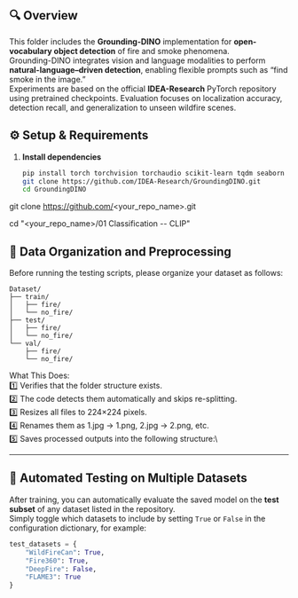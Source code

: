 ## 🔍 Overview
This folder includes the **Grounding-DINO** implementation for **open-vocabulary object detection** of fire and smoke phenomena.  
Grounding-DINO integrates vision and language modalities to perform **natural-language–driven detection**, enabling flexible prompts such as “find smoke in the image.”  
Experiments are based on the official **IDEA-Research** PyTorch repository using pretrained checkpoints. Evaluation focuses on localization accuracy, detection recall, and generalization to unseen wildfire scenes.


## ⚙️ Setup & Requirements
1. **Install dependencies**
   ```bash
   pip install torch torchvision torchaudio scikit-learn tqdm seaborn pillow matplotlib
   git clone https://github.com/IDEA-Research/GroundingDINO.git
   cd GroundingDINO
   
git clone https://github.com/<your_repo_name>.git

cd "<your_repo_name>/01 Classification -- CLIP"


## 🧩 Data Organization and Preprocessing
Before running the testing scripts, please organize your dataset as follows:

```plaintext
Dataset/
├── train/
│   ├── fire/
│   └── no_fire/
├── test/
│   ├── fire/
│   └── no_fire/
└── val/
    ├── fire/
    └── no_fire/
```

What This Does:\
1️⃣ Verifies that the folder structure exists.\
2️⃣ The code detects them automatically and skips re-splitting.\
3️⃣ Resizes all files to 224×224 pixels.\
4️⃣ Renames them as 1.jpg → 1.png, 2.jpg → 2.png, etc.\
5️⃣ Saves processed outputs into the following structure:\

---

## 🧪 Automated Testing on Multiple Datasets

After training, you can automatically evaluate the saved model on the **test subset** of any dataset listed in the repository.  
Simply toggle which datasets to include by setting `True` or `False` in the configuration dictionary, for example:

```python
test_datasets = {
    "WildFireCan": True,
    "Fire360": True,
    "DeepFire": False,
    "FLAME3": True
}

